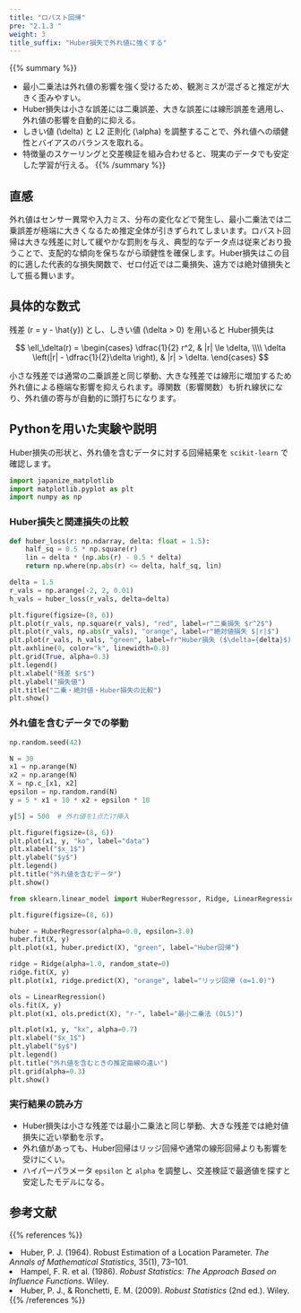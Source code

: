 ```yaml
---
title: "ロバスト回帰"
pre: "2.1.3 "
weight: 3
title_suffix: "Huber損失で外れ値に強くする"
---
```


{{% summary %}}
- 最小二乗法は外れ値の影響を強く受けるため、観測ミスが混ざると推定が大きく歪みやすい。
- Huber損失は小さな誤差には二乗誤差、大きな誤差には線形誤差を適用し、外れ値の影響を自動的に抑える。
- しきい値 \(\delta\) と L2 正則化 \(\alpha\) を調整することで、外れ値への頑健性とバイアスのバランスを取れる。
- 特徴量のスケーリングと交差検証を組み合わせると、現実のデータでも安定した学習が行える。
{{% /summary %}}

## 直感
外れ値はセンサー異常や入力ミス、分布の変化などで発生し、最小二乗法では二乗誤差が極端に大きくなるため推定全体が引きずられてしまいます。ロバスト回帰は大きな残差に対して緩やかな罰則を与え、典型的なデータ点は従来どおり扱うことで、支配的な傾向を保ちながら頑健性を確保します。Huber損失はこの目的に適した代表的な損失関数で、ゼロ付近では二乗損失、遠方では絶対値損失として振る舞います。

## 具体的な数式
残差 \(r = y - \hat{y}\) とし、しきい値 \(\delta > 0\) を用いると Huber損失は

$$
\ell_\delta(r) =
\begin{cases}
\dfrac{1}{2} r^2, & |r| \le \delta, \\\\
\delta \left(|r| - \dfrac{1}{2}\delta \right), & |r| > \delta.
\end{cases}
$$

小さな残差では通常の二乗誤差と同じ挙動、大きな残差では線形に増加するため外れ値による極端な影響を抑えられます。導関数（影響関数）も折れ線状になり、外れ値の寄与が自動的に頭打ちになります。

## Pythonを用いた実験や説明
Huber損失の形状と、外れ値を含むデータに対する回帰結果を `scikit-learn` で確認します。

```python
import japanize_matplotlib
import matplotlib.pyplot as plt
import numpy as np
```

### Huber損失と関連損失の比較

```python
def huber_loss(r: np.ndarray, delta: float = 1.5):
    half_sq = 0.5 * np.square(r)
    lin = delta * (np.abs(r) - 0.5 * delta)
    return np.where(np.abs(r) <= delta, half_sq, lin)

delta = 1.5
r_vals = np.arange(-2, 2, 0.01)
h_vals = huber_loss(r_vals, delta=delta)

plt.figure(figsize=(8, 6))
plt.plot(r_vals, np.square(r_vals), "red", label=r"二乗損失 $r^2$")
plt.plot(r_vals, np.abs(r_vals), "orange", label=r"絶対値損失 $|r|$")
plt.plot(r_vals, h_vals, "green", label=fr"Huber損失 ($\delta={delta}$)")
plt.axhline(0, color="k", linewidth=0.8)
plt.grid(True, alpha=0.3)
plt.legend()
plt.xlabel("残差 $r$")
plt.ylabel("損失値")
plt.title("二乗・絶対値・Huber損失の比較")
plt.show()
```

### 外れ値を含むデータでの挙動

```python
np.random.seed(42)

N = 30
x1 = np.arange(N)
x2 = np.arange(N)
X = np.c_[x1, x2]
epsilon = np.random.rand(N)
y = 5 * x1 + 10 * x2 + epsilon * 10

y[5] = 500  # 外れ値を1点だけ挿入

plt.figure(figsize=(8, 6))
plt.plot(x1, y, "ko", label="data")
plt.xlabel("$x_1$")
plt.ylabel("$y$")
plt.legend()
plt.title("外れ値を含むデータ")
plt.show()
```

```python
from sklearn.linear_model import HuberRegressor, Ridge, LinearRegression

plt.figure(figsize=(8, 6))

huber = HuberRegressor(alpha=0.0, epsilon=3.0)
huber.fit(X, y)
plt.plot(x1, huber.predict(X), "green", label="Huber回帰")

ridge = Ridge(alpha=1.0, random_state=0)
ridge.fit(X, y)
plt.plot(x1, ridge.predict(X), "orange", label="リッジ回帰 (α=1.0)")

ols = LinearRegression()
ols.fit(X, y)
plt.plot(x1, ols.predict(X), "r-", label="最小二乗法 (OLS)")

plt.plot(x1, y, "kx", alpha=0.7)
plt.xlabel("$x_1$")
plt.ylabel("$y$")
plt.legend()
plt.title("外れ値を含むときの推定曲線の違い")
plt.grid(alpha=0.3)
plt.show()
```

### 実行結果の読み方
- Huber損失は小さな残差では最小二乗法と同じ挙動、大きな残差では絶対値損失に近い挙動を示す。
- 外れ値があっても、Huber回帰はリッジ回帰や通常の線形回帰よりも影響を受けにくい。
- ハイパーパラメータ `epsilon` と `alpha` を調整し、交差検証で最適値を探すと安定したモデルになる。

## 参考文献
{{% references %}}
<li>Huber, P. J. (1964). Robust Estimation of a Location Parameter. <i>The Annals of Mathematical Statistics</i>, 35(1), 73–101.</li>
<li>Hampel, F. R. et al. (1986). <i>Robust Statistics: The Approach Based on Influence Functions</i>. Wiley.</li>
<li>Huber, P. J., &amp; Ronchetti, E. M. (2009). <i>Robust Statistics</i> (2nd ed.). Wiley.</li>
{{% /references %}}
